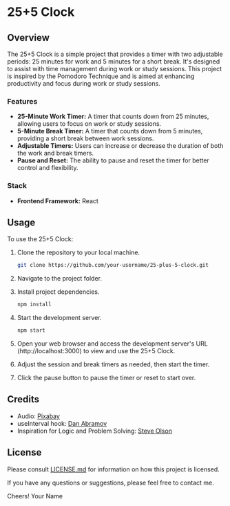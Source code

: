 # 25+5 Clock

## Overview

The 25+5 Clock is a simple project that provides a timer with two adjustable periods: 25 minutes for work and 5 minutes for a short break. It's designed to assist with time management during work or study sessions. This project is inspired by the Pomodoro Technique and is aimed at enhancing productivity and focus during work or study sessions.

### Features

- **25-Minute Work Timer:** A timer that counts down from 25 minutes, allowing users to focus on work or study sessions.
- **5-Minute Break Timer:** A timer that counts down from 5 minutes, providing a short break between work sessions.
- **Adjustable Timers:** Users can increase or decrease the duration of both the work and break timers.
- **Pause and Reset:** The ability to pause and reset the timer for better control and flexibility.

### Stack

- **Frontend Framework:** React

## Usage

To use the 25+5 Clock:

1. Clone the repository to your local machine.

   ```bash
   git clone https://github.com/your-username/25-plus-5-clock.git
   ```

2. Navigate to the project folder.

3. Install project dependencies.

   ```bash
   npm install
   ```

4. Start the development server.

   ```bash
   npm start
   ```

5. Open your web browser and access the development server's URL (http://localhost:3000) to view and use the 25+5 Clock.

6. Adjust the session and break timers as needed, then start the timer.

7. Click the pause button to pause the timer or reset to start over.

## Credits

- Audio: [Pixabay](pixabay.com)
- useInterval hook: [Dan Abramov](https://overreacted.io/making-setinterval-declarative-with-react-hooks/)
- Inspiration for Logic and Problem Solving: [Steve Olson](https://codepen.io/stevepo74/pen/abNxvBM)

## License

Please consult [LICENSE.md](LICENSE.md) for information on how this project is licensed.

If you have any questions or suggestions, please feel free to contact me.

Cheers!
Your Name
